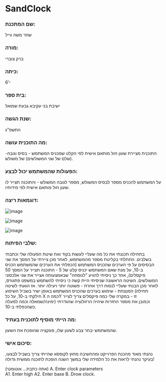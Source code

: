 # SandClock
### שם המתכנת: 
שחר משה ווייל
### מורה:
ברק צוברי
### כיתה:
י'6
### בית ספר:
ישיבת בני עקיבא גבעת שמואל
### שנת הגשה:
התשפ"ג
### מה התוכנית עושה:
התוכנית מציירת שעון חול מותאם אישית לפי הקלט שמכניס המשתמש - בסיס וגובה-(שלם של שני המשולשים) של משולש. 
### הפעולות שהמשתמש יכול לבצע:
על המשתמש להכניס מספר לבסיס המשולש, מספר לגובה המשולש - והתוכנה תצייר לו שעון חול מותאם אישית לפי מידותיו. 
### דוגמאות ריצה:
![image](https://github.com/baraksu/SandClock/assets/133051576/4c030248-26c7-4989-a698-cd24a25856ff)

![image](https://github.com/baraksu/SandClock/assets/133051576/ac2745aa-1c2f-4b7c-8c55-ad6a4f4197cb)

![image](https://github.com/baraksu/SandClock/assets/133051576/3d92d065-d9cd-4986-aa00-31895bb9d92d)


### שלבי הפיתוח:
בתחילה תכננתי את כל מה שעליי לעשות בקוד ואת שיטת הפעולה שלי וכתבתי בשלבים. התחלתי בקליטת מספר מהמשתמש, לאחר מכן ציירתי על המסך את שני הבסיסים על פי הערכים שהכניס המשתמש (הכפלתי את הערכים שהמשתמש הכניס ב-10, על מנת שאם המשתמש יכניס קלט של 5 - התוכנה תצייר על המסך 50 פיקסלים), אחר כך ניסיתי להגיע "לנוסחה" שבאמצעותה אצייר את שני אלכסוני המשולשים. השיטה הראשונה שניסיתי היית קשה כי ניסיתי להשתמש במשפט פתגורס, לאחר מכן הבנתי שעליי לנסות דרך אחרת - פשוטה יותר ויעילה יותר. אז הגעתי לשיטה המנצחת - שימוש בערכים שהכניס המשתמש באופן ישיר בשביל השיפוע (תחילה חילקתי ב-10, על כל X כמה הY זז - במקרה שלי כמה פיקסלים צריך לצייר ימינה/שמאלה וכמה למעלה) וכמובן את מספר החזרות שיהיה הרזולוציה שהגדרתי כשהכפלתי ב-10.  
### מה הייתי מוסיף לתוכנית בעתיד:
שהמשתמש יבחר צבע לשעון שלו, פונקציה שהופכת את השעון. 
### סיכום אישי:
נהנתי מאוד מהכנת הפרוייקט ומהחשיבה מחוץ לקופסא שהייתי צריך בשביל לבצעו, בעיקר נהנתי לראות את כל הלמידה שלי במשך השנה הופכת לתוכנה ממשית גדולה! 



(אתה כתבת... אוטומטי)
A. Enter clock parameters  
A1.  Enter high
A2. Enter base
B. Drow clock. 


